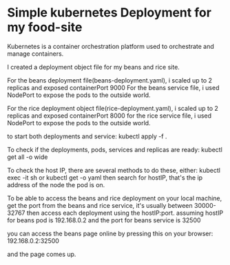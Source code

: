 # Simple kubernetes Deployment for my food-site

Kubernetes is a container orchestration platform used to orchestrate and manage containers.

I created a deployment object file for my beans and rice site.

For the beans deployment file(beans-deployment.yaml), i scaled up to 2 replicas and exposed containerPort 9000 
For the beans service file, i used NodePort to expose the pods to the outside world.

For the rice deployment object file(rice-deployment.yaml), i scaled up to 2 replicas and exposed containerPort 8000
for the rice service file, i used NodePort to expose the pods to the outside world.

to start both deployments and service:
kubectl apply -f .

To check if the deployments, pods, services and replicas are ready:
kubectl get all -o wide

To check the host IP, there are several methods to do these, either:
kubectl exec -it <pod-name> sh
or
kubectl get <pod-name> -o yaml 
then search for hostIP, that's the ip address of the node the pod is on.

To be able to access the beans and rice deployment on your local machine, get the port from the beans and rice service, it's usually between 30000-32767
then access each deployment using the hostIP:port.
assuming hostIP for beans pod is 192.168.0.2 and the port for beans service is 32500

you can access the beans page online by pressing this on your browser:
192.168.0.2:32500

and the page comes up.



